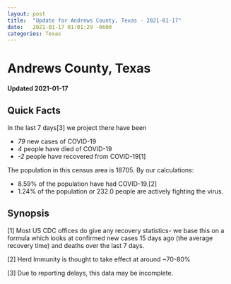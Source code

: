 ```yaml
---
layout: post
title:  "Update for Andrews County, Texas - 2021-01-17"
date:   2021-01-17 01:01:29 -0600
categories: Texas
---
```


# Andrews County, Texas
#### Updated 2021-01-17

## Quick Facts

In the last 7 days[3] we project there have been
- *79* new cases of COVID-19
- *4* people have died of COVID-19
- *-2* people have recovered from COVID-19[1]

The population in this census area is 18705. By our calculations:
- 8.59% of the population have had COVID-19.[2]
- 1.24% of the population or 232.0 people are actively fighting the virus.

## Synopsis




[1] Most US CDC offices do give any recovery statistics- we base this on a formula which looks at confirmed new cases
15 days ago (the average recovery time) and deaths over the last 7 days.

[2] Herd Immunity is thought to take effect at around ~70-80%

[3] Due to reporting delays, this data may be incomplete.
 
    